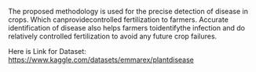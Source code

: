 The proposed methodology is used for the precise detection of disease in crops. Which canprovidecontrolled fertilization to farmers. Accurate identification of disease also helps farmers toidentifythe infection and do relatively controlled fertilization to avoid any future crop failures.

Here is Link for Dataset: https://www.kaggle.com/datasets/emmarex/plantdisease 
